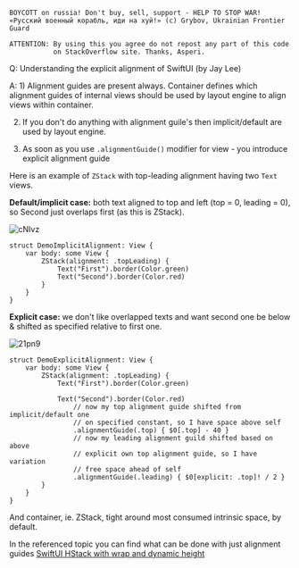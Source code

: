 ```
BOYCOTT on russia! Don't buy, sell, support - HELP TO STOP WAR!
«Русский военный корабль, иди на хуй!» (c) Grybov, Ukrainian Frontier Guard

ATTENTION: By using this you agree do not repost any part of this code
           on StackOverflow site. Thanks, Asperi.
```

Q: Understanding the explicit alignment of SwiftUI (by Jay Lee)

A: 1) Alignment guides are present always. Container defines which alignment guides of internal views should be used by layout engine to align views within container. 

2) If you don't do anything with alignment guile's then implicit/default are used by layout engine. 

3) As soon as you use `.alignmentGuide()` modifier for view - you introduce explicit alignment guide

Here is an example of `ZStack` with top-leading alignment having two `Text` views.

**Default/implicit case:** both text aligned to top and left (top = 0, leading = 0), so Second just overlaps first (as this is ZStack).

![cNIvz](https://user-images.githubusercontent.com/62171579/174468257-ba035fae-4d2e-4cc4-9615-d69d5962e284.png)

```
struct DemoImplicitAlignment: View {
    var body: some View {
        ZStack(alignment: .topLeading) {
            Text("First").border(Color.green)
            Text("Second").border(Color.red)
        }
    }
}
```

**Explicit case:** we don't like overlapped texts and want second one be below & shifted as specified relative to first one.

![21pn9](https://user-images.githubusercontent.com/62171579/174468265-a806a712-aeb8-4c97-af87-fab19ee5cff5.png)

```
struct DemoExplicitAlignment: View {
    var body: some View {
        ZStack(alignment: .topLeading) {
            Text("First").border(Color.green)

            Text("Second").border(Color.red)
                // now my top alignment guide shifted from implicit/default one
                // on specified constant, so I have space above self
                .alignmentGuide(.top) { $0[.top] - 40 }
                // now my leading alignment guild shifted based on above
                // explicit own top alignment guide, so I have variation
                // free space ahead of self
                .alignmentGuide(.leading) { $0[explicit: .top]! / 2 }
        }
    }
}
```

And container, ie. ZStack, tight around most consumed intrinsic space, by default.

In the referenced topic you can find what can be done with just alignment guides [SwiftUI HStack with wrap and dynamic height](https://github.com/Asperi-Demo/4SwiftUI/blob/master/Answers/HStack_with_wrap_dynamic_height.md)
